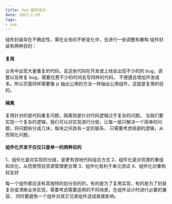 ```yaml
---
title: Vue 组件设计
date: 2021-2-29
tags:
- vue
---
```


组件封装存在不确定性，需在业务的不断变化中，去进行一些调整和重构
组件封装有两种目的：
<!--more-->
#### 复用
业务中出现大量重复的代码，且这些代码在开发或上线会出现不少的的 bug，调整以及修复 bug，需要花费不少的时间去写同样的代码，
不便捷且增加开发成本。所以页面同样需要像 js 抽出公用的方法一样抽出公用组件，这就是复用的目的。

#### 隔离
复用针对的是代码重复问题，隔离则是针对代码逻辑过于复杂的问题。
当我们要实现一个复杂的逻辑，我们可以对实现进行分层，让每一层只解决一个简单的问题，将问题拆分成几块，每块之间具有一定的联系，
只需要考虑局部的逻辑，从而简化问题。

#### 组件化开发不仅仅只是单一的两种目的

1、组件化是对实现的分层，是更有效地代码组合方式
2、组件化是对资源的重组和优化，从而使项目资源管理更合理
3、组件化有利于单元测试
4、组件化对重构较友好

每一个组件都应该有其独特的划分目的的，有的是为了复用实现，有的是为了封装复杂度清晰业务实现，需要考虑需要适用的不同场景，在组件设计时进行必要的兼容，
同时要避免一个组件对其它兄弟组件造成直接影响。